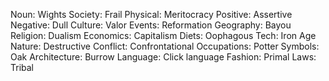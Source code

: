 Noun: Wights
Society: Frail
Physical: Meritocracy
Positive: Assertive
Negative: Dull
Culture: Valor
Events: Reformation
Geography: Bayou
Religion: Dualism
Economics: Capitalism
Diets: Oophagous
Tech: Iron Age
Nature: Destructive
Conflict: Confrontational
Occupations: Potter
Symbols: Oak
Architecture: Burrow
Language: Click language
Fashion: Primal
Laws: Tribal